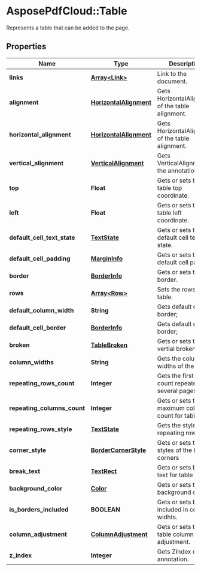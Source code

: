 ﻿# AsposePdfCloud::Table
Represents a table that can be added to the page.

## Properties
Name | Type | Description | Notes
------------ | ------------- | ------------- | -------------
**links** | [**Array&lt;Link&gt;**](Link.md) | Link to the document. | [optional] 
**alignment** | [**HorizontalAlignment**](HorizontalAlignment.md) | Gets HorizontalAlignment of the table alignment. | [optional] 
**horizontal_alignment** | [**HorizontalAlignment**](HorizontalAlignment.md) | Gets HorizontalAlignment of the table alignment. | [optional] 
**vertical_alignment** | [**VerticalAlignment**](VerticalAlignment.md) | Gets VerticalAlignment of the annotation. | [optional] 
**top** | **Float** | Gets or sets the table top coordinate. | [optional] 
**left** | **Float** | Gets or sets the table left coordinate. | [optional] 
**default_cell_text_state** | [**TextState**](TextState.md) | Gets or sets the default cell text state. | [optional] 
**default_cell_padding** | [**MarginInfo**](MarginInfo.md) | Gets or sets the default cell padding. | [optional] 
**border** | [**BorderInfo**](BorderInfo.md) | Gets or sets the border. | [optional] 
**rows** | [**Array&lt;Row&gt;**](Row.md) | Sets the rows of the table. | 
**default_column_width** | **String** | Gets default cell border; | [optional] 
**default_cell_border** | [**BorderInfo**](BorderInfo.md) | Gets default cell border; | [optional] 
**broken** | [**TableBroken**](TableBroken.md) | Gets or sets table vertial broken; | [optional] 
**column_widths** | **String** | Gets the column widths of the table. | [optional] 
**repeating_rows_count** | **Integer** | Gets the first rows count repeated for several pages | [optional] 
**repeating_columns_count** | **Integer** | Gets or sets the maximum columns count for table | [optional] 
**repeating_rows_style** | [**TextState**](TextState.md) | Gets the style for repeating rows | [optional] 
**corner_style** | [**BorderCornerStyle**](BorderCornerStyle.md) | Gets or sets the styles of the border corners | [optional] 
**break_text** | [**TextRect**](TextRect.md) | Gets or sets break text for table | [optional] 
**background_color** | [**Color**](Color.md) | Gets or sets table background color | [optional] 
**is_borders_included** | **BOOLEAN** | Gets or sets border included in column widhts. | [optional] 
**column_adjustment** | [**ColumnAdjustment**](ColumnAdjustment.md) | Gets or sets the table column adjustment. | [optional] 
**z_index** | **Integer** | Gets ZIndex of the annotation. | [optional] 


